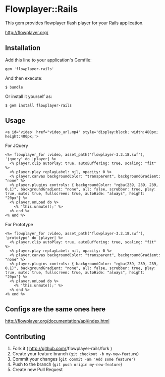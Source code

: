 # Flowplayer::Rails

This gem provides flowplayer flash player for your Rails application.

http://flowplayer.org/

## Installation

Add this line to your application's Gemfile:

    gem 'flowplayer-rails'

And then execute:

    $ bundle

Or install it yourself as:

    $ gem install flowplayer-rails

## Usage

    <a id='video' href="video_url.mp4" style='display:block; width:480px; height:400px;'>

  For JQuery

    <%= flowplayer_for :video, asset_path('flowplayer-3.2.18.swf'), 'jquery' do |player| %>
      <% player.clip autoPlay: true, autoBuffering: true, scaling: "fit" %>
      <% player.play replayLabel: nil, opacity: 0 %>
      <% player.canvas backgroundColor: "transparent", backgroundGradient: "none" %>
      <% player.plugins controls: { backgroundColor: "rgba(239, 239, 239, 0.1)", backgroundGradient: "none", all: false, scrubber: true, play: true, mute: true, fullscreen: true, autoHide: "always", height: "20px"} %>
      <% player.onLoad do %>
        <% 'this.unmute();' %>
      <% end %>
    <% end %>

  For Prototype

    <%= flowplayer_for :video, asset_path('flowplayer-3.2.18.swf'), 'prototype' do |player| %>
      <% player.clip autoPlay: true, autoBuffering: true, scaling: "fit" %>
      <% player.play replayLabel: nil, opacity: 0 %>
      <% player.canvas backgroundColor: "transparent", backgroundGradient: "none" %>
      <% player.plugins controls: { backgroundColor: "rgba(239, 239, 239, 0.1)", backgroundGradient: "none", all: false, scrubber: true, play: true, mute: true, fullscreen: true, autoHide: "always", height: "20px"} %>
      <% player.onLoad do %>
        <% 'this.unmute();' %>
      <% end %>
    <% end %>

## Configs are the same ones here

  http://flowplayer.org/documentation/api/index.html

## Contributing

1. Fork it ( http://github.com/<my-github-username>/flowplayer-rails/fork )
2. Create your feature branch (`git checkout -b my-new-feature`)
3. Commit your changes (`git commit -am 'Add some feature'`)
4. Push to the branch (`git push origin my-new-feature`)
5. Create new Pull Request
